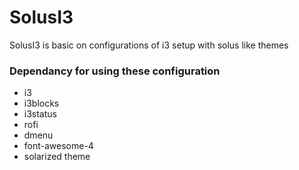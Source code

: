 # SolusI3

SolusI3 is basic on configurations of i3 setup with solus like themes

### Dependancy for using these configuration

- i3
- i3blocks
- i3status
- rofi
- dmenu
- font-awesome-4
- solarized theme

